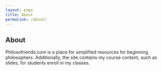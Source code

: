 ```yaml
---
layout: page
title: About
permalink: /about/
---
```

## About

Philosofriends.com is a place for simplified resources for beginning philosophers. Additionally, the site contains my course content, such as slides, for students enroll in my classes.